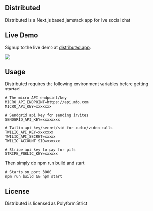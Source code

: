 ## Distributed

Distributed is a Next.js based jamstack app for live social chat

## Live Demo

Signup to the live demo at [distributed.app](https://distributed.app).


<img src="screenshot.png" />

## Usage

Distributed requires the following environment variables before getting started.

```
# The micro API endpoint/key
MICRO_API_ENDPOINT=https://api.m3o.com
MICRO_API_KEY=xxxxxxx

# Sendgrid api key for sending invites
SENDGRID_API_KEY=xxxxxxxx

# Twilio api key/secret/sid for audio/video calls
TWILIO_API_KEY=xxxxxxx
TWILIO_API_SECRET=xxxxx
TWILIO_ACCOUNT_SID=xxxxxx

# Stripe api key to pay for gifs
STRIPE_PUBLIC_KEY=xxxxxx
```

Then simply do npm run build and start

```
# Starts on port 3000
npm run build && npm start
```

## License

Distributed is licensed as Polyform Strict

